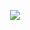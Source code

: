 <html>
<p align="center">
<img src="https://64.media.tumblr.com/52980e10eb985879268dccf1fdabe1c5/e795369ab31be72d-3d/s2048x3072/28139ab77bda66d0326d5d6633858efbbbdb17bd.pnj">
</p>
</html>
